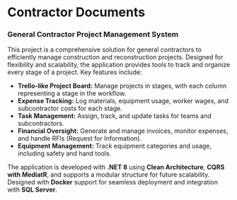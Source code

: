 # Contractor Documents

### General Contractor Project Management System
This project is a comprehensive solution for general contractors to efficiently manage construction and reconstruction projects. Designed for flexibility and scalability, the application provides tools to track and organize every stage of a project. Key features include:
- **Trello-like Project Board:** Manage projects in stages, with each column representing a stage in the workflow.
- **Expense Tracking:** Log materials, equipment usage, worker wages, and subcontractor costs for each stage.
- **Task Management:** Assign, track, and update tasks for teams and subcontractors.
- **Financial Oversight:** Generate and manage invoices, monitor expenses, and handle RFIs (Request for Information).
- **Equipment Management:** Track equipment categories and usage, including safety and hand tools.

The application is developed with **.NET 8** using **Clean Architecture**, **CQRS with MediatR**, and supports a modular structure for future scalability.
Designed with **Docker** support for seamless deployment and integration with **SQL Server**.
